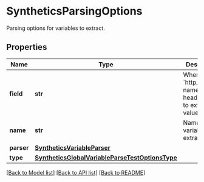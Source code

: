 # SyntheticsParsingOptions

Parsing options for variables to extract.

## Properties

| Name       | Type                                                                                                | Description                                                                           | Notes      |
| ---------- | --------------------------------------------------------------------------------------------------- | ------------------------------------------------------------------------------------- | ---------- |
| **field**  | **str**                                                                                             | When type is &#x60;http_header&#x60;, name of the header to use to extract the value. | [optional] |
| **name**   | **str**                                                                                             | Name of the variable to extract.                                                      | [optional] |
| **parser** | [**SyntheticsVariableParser**](SyntheticsVariableParser.md)                                         |                                                                                       | [optional] |
| **type**   | [**SyntheticsGlobalVariableParseTestOptionsType**](SyntheticsGlobalVariableParseTestOptionsType.md) |                                                                                       | [optional] |

[[Back to Model list]](README.md#documentation-for-models) [[Back to API list]](README.md#documentation-for-api-endpoints) [[Back to README]](README.md)
